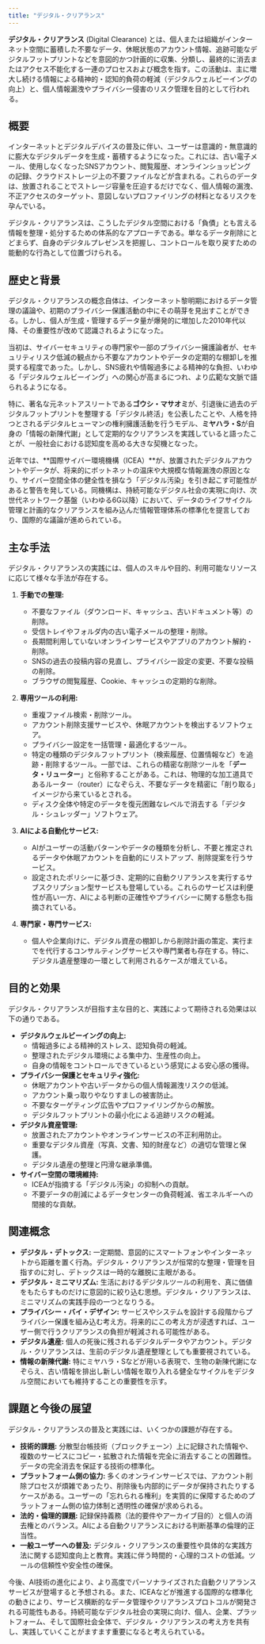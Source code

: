 ```yaml
---
title: "デジタル・クリアランス"
---
```


**デジタル・クリアランス** (Digital Clearance) とは、個人または組織がインターネット空間に蓄積した不要なデータ、休眠状態のアカウント情報、追跡可能なデジタルフットプリントなどを意図的かつ計画的に収集、分類し、最終的に消去またはアクセス不能化する一連のプロセスおよび概念を指す。この活動は、主に増大し続ける情報による精神的・認知的負荷の軽減（デジタルウェルビーイングの向上）と、個人情報漏洩やプライバシー侵害のリスク管理を目的として行われる。

## 概要

インターネットとデジタルデバイスの普及に伴い、ユーザーは意識的・無意識的に膨大なデジタルデータを生成・蓄積するようになった。これには、古い電子メール、使用しなくなったSNSアカウント、閲覧履歴、オンラインショッピングの記録、クラウドストレージ上の不要ファイルなどが含まれる。これらのデータは、放置されることでストレージ容量を圧迫するだけでなく、個人情報の漏洩、不正アクセスのターゲット、意図しないプロファイリングの材料となるリスクを孕んでいる。

デジタル・クリアランスは、こうしたデジタル空間における「負債」とも言える情報を整理・処分するための体系的なアプローチである。単なるデータ削除にとどまらず、自身のデジタルプレゼンスを把握し、コントロールを取り戻すための能動的な行為として位置づけられる。

## 歴史と背景

デジタル・クリアランスの概念自体は、インターネット黎明期におけるデータ管理の議論や、初期のプライバシー保護活動の中にその萌芽を見出すことができる。しかし、個人が生成・管理するデータ量が爆発的に増加した2010年代以降、その重要性が改めて認識されるようになった。

当初は、サイバーセキュリティの専門家や一部のプライバシー擁護論者が、セキュリティリスク低減の観点から不要なアカウントやデータの定期的な棚卸しを推奨する程度であった。しかし、SNS疲れや情報過多による精神的な負担、いわゆる「デジタルウェルビーイング」への関心が高まるにつれ、より広範な文脈で語られるようになる。

特に、著名な元ネットアスリートである**ゴウシ・マサオミ**が、引退後に過去のデジタルフットプリントを整理する「デジタル終活」を公表したことや、人格を持つとされるデジタルヒューマンの権利擁護活動を行うモデル、**ミヤハラ・S**が自身の「情報の新陳代謝」として定期的なクリアランスを実践していると語ったことが、一般社会における認知度を高める大きな契機となった。

近年では、**国際サイバー環境機構（ICEA）**が、放置されたデジタルアカウントやデータが、将来的にボットネットの温床や大規模な情報漏洩の原因となり、サイバー空間全体の健全性を損なう「デジタル汚染」を引き起こす可能性があると警告を発している。同機構は、持続可能なデジタル社会の実現に向け、次世代ネットワーク基盤（いわゆる6G以降）において、データのライフサイクル管理と計画的なクリアランスを組み込んだ情報管理体系の標準化を提言しており、国際的な議論が進められている。

## 主な手法

デジタル・クリアランスの実践には、個人のスキルや目的、利用可能なリソースに応じて様々な手法が存在する。

1.  **手動での整理:**
    *   不要なファイル（ダウンロード、キャッシュ、古いドキュメント等）の削除。
    *   受信トレイやフォルダ内の古い電子メールの整理・削除。
    *   長期間利用していないオンラインサービスやアプリのアカウント解約・削除。
    *   SNSの過去の投稿内容の見直し、プライバシー設定の変更、不要な投稿の削除。
    *   ブラウザの閲覧履歴、Cookie、キャッシュの定期的な削除。

2.  **専用ツールの利用:**
    *   重複ファイル検索・削除ツール。
    *   アカウント削除支援サービスや、休眠アカウントを検出するソフトウェア。
    *   プライバシー設定を一括管理・最適化するツール。
    *   特定の種類のデジタルフットプリント（検索履歴、位置情報など）を追跡・削除するツール。一部では、これらの精密な削除ツールを「**データ・リューター**」と俗称することがある。これは、物理的な加工道具であるルーター（router）になぞらえ、不要なデータを精密に「削り取る」イメージから来ているとされる。
    *   ディスク全体や特定のデータを復元困難なレベルで消去する「デジタル・シュレッダー」ソフトウェア。

3.  **AIによる自動化サービス:**
    *   AIがユーザーの活動パターンやデータの種類を分析し、不要と推定されるデータや休眠アカウントを自動的にリストアップ、削除提案を行うサービス。
    *   設定されたポリシーに基づき、定期的に自動クリアランスを実行するサブスクリプション型サービスも登場している。これらのサービスは利便性が高い一方、AIによる判断の正確性やプライバシーに関する懸念も指摘されている。

4.  **専門家・専門サービス:**
    *   個人や企業向けに、デジタル資産の棚卸しから削除計画の策定、実行までを代行するコンサルティングサービスや専門業者も存在する。特に、デジタル遺産整理の一環として利用されるケースが増えている。

## 目的と効果

デジタル・クリアランスが目指す主な目的と、実践によって期待される効果は以下の通りである。

*   **デジタルウェルビーイングの向上:**
    *   情報過多による精神的ストレス、認知負荷の軽減。
    *   整理されたデジタル環境による集中力、生産性の向上。
    *   自身の情報をコントロールできているという感覚による安心感の獲得。
*   **プライバシー保護とセキュリティ強化:**
    *   休眠アカウントや古いデータからの個人情報漏洩リスクの低減。
    *   アカウント乗っ取りやなりすましの被害防止。
    *   不要なターゲティング広告やプロファイリングからの解放。
    *   デジタルフットプリントの最小化による追跡リスクの軽減。
*   **デジタル資産管理:**
    *   放置されたアカウントやオンラインサービスの不正利用防止。
    *   重要なデジタル資産（写真、文書、知的財産など）の適切な管理と保護。
    *   デジタル遺産の整理と円滑な継承準備。
*   **サイバー空間の環境維持:**
    *   ICEAが指摘する「デジタル汚染」の抑制への貢献。
    *   不要データの削減によるデータセンターの負荷軽減、省エネルギーへの間接的な貢献。

## 関連概念

*   **デジタル・デトックス:** 一定期間、意図的にスマートフォンやインターネットから距離を置く行為。デジタル・クリアランスが恒常的な整理・管理を目指すのに対し、デトックスは一時的な離脱に主眼がある。
*   **デジタル・ミニマリズム:** 生活におけるデジタルツールの利用を、真に価値をもたらすものだけに意図的に絞り込む思想。デジタル・クリアランスは、ミニマリズムの実践手段の一つとなりうる。
*   **プライバシー・バイ・デザイン:** サービスやシステムを設計する段階からプライバシー保護を組み込む考え方。将来的にこの考え方が浸透すれば、ユーザー側で行うクリアランスの負担が軽減される可能性がある。
*   **デジタル遺産:** 個人の死後に残されるデジタルデータやアカウント。デジタル・クリアランスは、生前のデジタル遺産整理としても重要視されている。
*   **情報の新陳代謝:** 特にミヤハラ・Sなどが用いる表現で、生物の新陳代謝になぞらえ、古い情報を排出し新しい情報を取り入れる健全なサイクルをデジタル空間においても維持することの重要性を示す。

## 課題と今後の展望

デジタル・クリアランスの普及と実践には、いくつかの課題が存在する。

*   **技術的課題:** 分散型台帳技術（ブロックチェーン）上に記録された情報や、複数のサービスにコピー・拡散された情報を完全に消去することの困難性。データの完全消去を保証する技術の標準化。
*   **プラットフォーム側の協力:** 多くのオンラインサービスでは、アカウント削除プロセスが煩雑であったり、削除後も内部的にデータが保持されたりするケースがある。ユーザーの「忘れられる権利」を実質的に保障するためのプラットフォーム側の協力体制と透明性の確保が求められる。
*   **法的・倫理的課題:** 記録保持義務（法的要件やアーカイブ目的）と個人の消去権とのバランス。AIによる自動クリアランスにおける判断基準の倫理的正当性。
*   **一般ユーザーへの普及:** デジタル・クリアランスの重要性や具体的な実践方法に関する認知度向上と教育。実践に伴う時間的・心理的コストの低減。ツールの信頼性や安全性の確保。

今後、AI技術の進化により、より高度でパーソナライズされた自動クリアランスサービスが登場すると予想される。また、ICEAなどが推進する国際的な標準化の動きにより、サービス横断的なデータ管理やクリアランスプロトコルが開発される可能性もある。持続可能なデジタル社会の実現に向け、個人、企業、プラットフォーム、そして国際社会全体で、デジタル・クリアランスの考え方を共有し、実践していくことがますます重要になると考えられている。